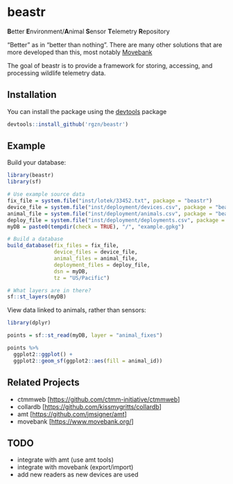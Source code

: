 
<!-- README.md is generated from README.Rmd. Please edit that file -->

# beastr

<!-- badges: start -->
<!-- badges: end -->

**B**etter **E**nvironment/**A**nimal **S**ensor **T**elemetry
**R**epository

“Better” as in “better than nothing”. There are many other solutions
that are more developed than this, most notably
[Movebank](https://www.movebank.org/)

The goal of beastr is to provide a framework for storing, accessing, and
processing wildlife telemetry data.

## Installation

You can install the package using the
[devtools](https://devtools.r-lib.org/) package

``` r
devtools::install_github('rgzn/beastr')
```

## Example

Build your database:

``` r
library(beastr)
library(sf)

# Use example source data
fix_file = system.file("inst/lotek/33452.txt", package = "beastr")
device_file = system.file("inst/deployment/devices.csv", package = "beastr")
animal_file = system.file("inst/deployment/animals.csv", package = "beastr")
deploy_file = system.file("inst/deployment/deployments.csv", package = "beastr")
myDB = paste0(tempdir(check = TRUE), "/", "example.gpkg")

# Build a database
build_database(fix_files = fix_file,
               device_files = device_file,
               animal_files = animal_file,
               deployment_files = deploy_file,
               dsn = myDB,
               tz = "US/Pacific")

# What layers are in there?
sf::st_layers(myDB)
```

View data linked to animals, rather than sensors:

``` r
library(dplyr)

points = sf::st_read(myDB, layer = "animal_fixes")

points %>% 
  ggplot2::ggplot() + 
  ggplot2::geom_sf(ggplot2::aes(fill = animal_id))
```

## Related Projects

-   ctmmweb \[<https://github.com/ctmm-initiative/ctmmweb>\]
-   collardb \[<https://github.com/kissmygritts/collardb>\]
-   amt \[<https://github.com/jmsigner/amt>\]
-   movebank \[<https://www.movebank.org/>\]

## TODO

-   integrate with amt (use amt tools)
-   integrate with movebank (export/import)
-   add new readers as new devices are used
